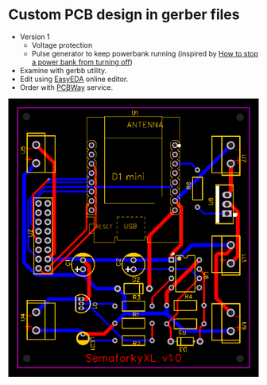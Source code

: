 # Custom PCB design in gerber files

* Version 1
  * Voltage protection
  * Pulse generator to keep powerbank running (inspired by  [How to stop a power bank from turning off](https://technoreview85.com/how-to-stop-a-power-bank-from-turning-off/))
* Examine with gerbb utility.
* Edit using [EasyEDA](https://easyeda.com/) online editor.
* Order with [PCBWay](https://www.pcbway.com/) service.

![PCB overview](PCB.png)